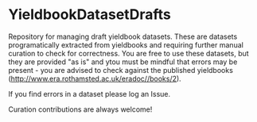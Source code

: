 # YieldbookDatasetDrafts
Repository for managing draft yieldbook datasets. These are datasets programatically extracted from yieldbooks and requiring further manual curation to check for correctness. You are free to use these datasets, but they are provided "as is" and ytou must be mindful that errors may be present - you are advised to check against the published yieldbooks (http://www.era.rothamsted.ac.uk/eradoc//books/2).

If you find errors in a dataset please log an Issue.

Curation contributions are always welcome!
